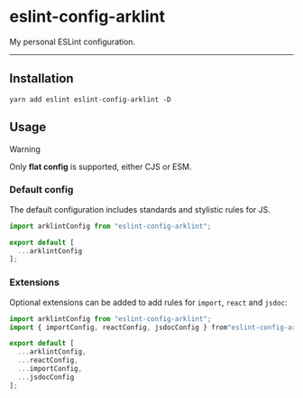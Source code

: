# eslint-config-arklint
My personal ESLint configuration.

---

## Installation

```shell
yarn add eslint eslint-config-arklint -D
```

## Usage

> [!WARNING]
> Only **flat config** is supported, either CJS or ESM.

### Default config

The default configuration includes standards and stylistic rules for JS.

```js
import arklintConfig from "eslint-config-arklint";

export default [
  ...arklintConfig
];
```

### Extensions

Optional extensions can be added to add rules for `import`, `react` and `jsdoc`:

```js
import arklintConfig from "eslint-config-arklint";
import { importConfig, reactConfig, jsdocConfig } from"eslint-config-arklint/extensions";

export default [
  ...arklintConfig,
  ...reactConfig,
  ...importConfig,
  ...jsdocConfig
];
```
